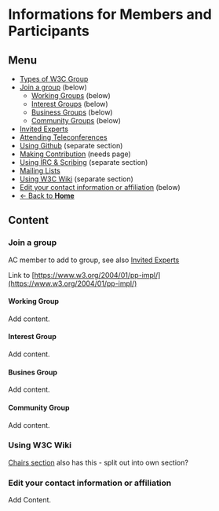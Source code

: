 # Informations for Members and Participants
## Menu
* [Types of W3C Group](group_types.md)
* [Join a group](#) (below)
  * [Working Groups](#) (below)
  * [Interest Groups](#) (below)
  * [Business Groups](#) (below)
  * [Community Groups](#) (below)
* [Invited Experts](invited_experts.md)
* [Attending Teleconferences](teleconfs.md)
* [Using Github](../github/index.md) (separate section)
* [Making Contribution](#) (needs page)
* [Using IRC & Scribing](../irc_meetings.md) (separate section)
* [Mailing Lists](mailing_lists.md)
* [Using W3C Wiki](#) (separate section)
* [Edit your contact information or affiliation](#) (below)
* [<- Back to **Home**](../index.md#)

## Content
### Join a group 
AC member to add to group, see also [Invited Experts](invited_experts.md)

Link to [https://www.w3.org/2004/01/pp-impl/](https://www.w3.org/2004/01/pp-impl/)

#### Working Group
Add content.

#### Interest Group
Add content.

#### Busines Group
Add content.

#### Community Group
Add content.

### Using W3C Wiki
[Chairs section](../chairs/tools.md#) also has this - split out into own section?

### Edit your contact information or affiliation
Add Content.

